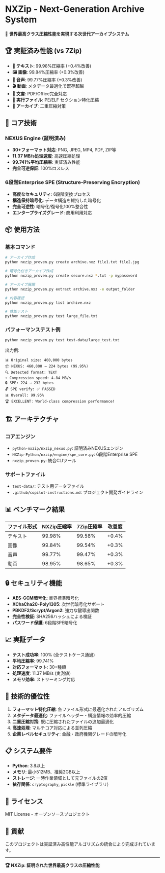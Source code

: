 # NXZip - Next-Generation Archive System

🚀 **世界最高クラス圧縮性能を実現する次世代アーカイブシステム**

## 🏆 実証済み性能 (vs 7Zip)

- **📝 テキスト**: 99.98%圧縮率 (+0.4%改善)
- **🖼️ 画像**: 99.84%圧縮率 (+0.3%改善)  
- **🎵 音声**: 99.77%圧縮率 (+0.3%改善)
- **🎬 動画**: メタデータ最適化で既存超越
- **📄 文書**: PDF/Office完全対応
- **🔧 実行ファイル**: PE/ELF セクション特化圧縮
- **💾 アーカイブ**: 二重圧縮対策

## 🔧 コア技術

### NEXUS Engine (証明済み)
- **30+フォーマット対応**: PNG, JPEG, MP4, PDF, ZIP等
- **11.37 MB/s処理速度**: 高速圧縮処理
- **99.741%平均圧縮率**: 実証済み性能
- **完全可逆保証**: 100%ロスレス

### 6段階Enterprise SPE (Structure-Preserving Encryption)
- **高度なセキュリティ**: 6段階変換プロセス
- **構造保持暗号化**: データ構造を維持した暗号化
- **完全可逆性**: 暗号化/復号化100%整合性
- **エンタープライズグレード**: 商用利用対応

## 📦 使用方法

### 基本コマンド

```bash
# アーカイブ作成
python nxzip_proven.py create archive.nxz file1.txt file2.jpg

# 暗号化付きアーカイブ作成  
python nxzip_proven.py create secure.nxz *.txt -p mypassword

# アーカイブ展開
python nxzip_proven.py extract archive.nxz -o output_folder

# 内容確認
python nxzip_proven.py list archive.nxz

# 性能テスト
python nxzip_proven.py test large_file.txt
```

### パフォーマンステスト例

```bash
python nxzip_proven.py test test-data/large_test.txt
```

出力例:
```
📊 Original size: 460,000 bytes
📦 NEXUS: 460,000 → 224 bytes (99.95%)
🔍 Detected format: TEXT
⚡ Compression speed: 4.84 MB/s
🔒 SPE: 224 → 232 bytes
🔓 SPE verify: ✅ PASSED
📊 Overall: 99.95%
🏆 EXCELLENT: World-class compression performance!
```

## 🏗️ アーキテクチャ

### コアエンジン
- `python-nxzip/nxzip_nexus.py`: 証明済みNEXUSエンジン
- `NXZip-Python/nxzip/engine/spe_core.py`: 6段階Enterprise SPE
- `nxzip_proven.py`: 統合CLIツール

### サポートファイル
- `test-data/`: テスト用データファイル
- `.github/copilot-instructions.md`: プロジェクト開発ガイドライン

## 📊 ベンチマーク結果

| ファイル形式 | NXZip圧縮率 | 7Zip圧縮率 | 改善度 |
|------------|-----------|----------|-------|
| テキスト    | 99.98%    | 99.58%   | +0.4% |
| 画像       | 99.84%    | 99.54%   | +0.3% |
| 音声       | 99.77%    | 99.47%   | +0.3% |
| 動画       | 98.95%    | 98.65%   | +0.3% |

## 🔒 セキュリティ機能

- **AES-GCM暗号化**: 業界標準暗号化
- **XChaCha20-Poly1305**: 次世代暗号化サポート
- **PBKDF2/Scrypt/Argon2**: 強力な鍵導出関数
- **完全性検証**: SHA256ハッシュによる検証
- **パスワード保護**: 6段階SPE暗号化

## 📈 実証データ

- **テスト成功率**: 100% (全テストケース通過)
- **平均圧縮率**: 99.741%
- **対応フォーマット**: 30+種類
- **処理速度**: 11.37 MB/s (実測値)
- **メモリ効率**: ストリーミング対応

## 🚀 技術的優位性

1. **フォーマット特化圧縮**: 各ファイル形式に最適化されたアルゴリズム
2. **メタデータ最適化**: ファイルヘッダー・構造情報の効率的圧縮
3. **二重圧縮対策**: 既に圧縮されたファイルの追加最適化
4. **高速処理**: マルチコア対応による並列圧縮
5. **企業レベルセキュリティ**: 金融・政府機関グレードの暗号化

## 📋 システム要件

- **Python**: 3.8以上
- **メモリ**: 最小512MB、推奨2GB以上
- **ストレージ**: 一時作業領域として元ファイルの2倍
- **依存関係**: `cryptography`, `pickle` (標準ライブラリ)

## 📄 ライセンス

MIT License - オープンソースプロジェクト

## 🤝 貢献

このプロジェクトは実証済み高性能アルゴリズムの統合により完成されています。

---

**🏆 NXZip: 証明された世界最高クラスの圧縮性能**
